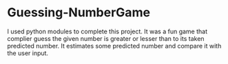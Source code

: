 # Guessing-NumberGame
I used python modules to complete this project.
It was a fun game that complier guess the given number is greater or lesser than to its taken predicted number.
It estimates some predicted number and compare it with the user input.
